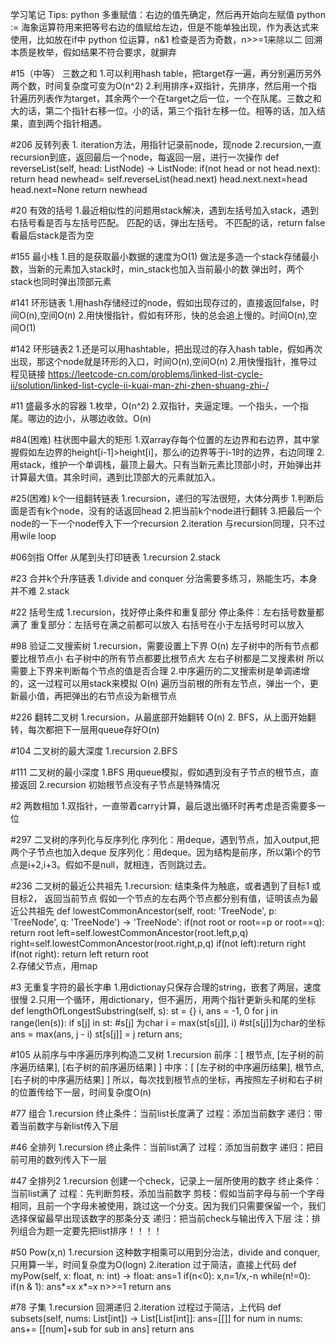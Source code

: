 学习笔记
Tips:
python 多重赋值：右边的值先确定，然后再开始向左赋值
python := 海象运算符用来把等号右边的值赋给左边，但是不能单独出现，作为表达式来使用，比如放在if中
python 位运算，n&1 检查是否为奇数，n>>=1来除以二
回溯本质是枚举，假如结果不符合要求，就摒弃

#15（中等） 三数之和
	1.可以利用hash table，把target存一遍，再分别遍历另外两个数，时间复杂度可变为O(n^2)
	2.利用排序+双指针，先排序，然后用一个指针遍历列表作为target，其余两个一个在target之后一位，一个在队尾。三数之和大的话，第二个指针右移一位。小的话，第三个指针左移一位。相等的话，加入结果，直到两个指针相遇。

#206 反转列表
	1. iteration方法，用指针记录前node，现node
	2.recursion,一直recursion到底，返回最后一个node，每返回一层，进行一次操作
	def reverseList(self, head: ListNode) -> ListNode:
        if(not head or not head.next):
            return head
        newhead= self.reverseList(head.next)
        head.next.next=head
        head.next=None
        return newhead

#20 有效的括号
	1.最近相似性的问题用stack解决，遇到左括号加入stack，遇到右括号看是否与左括号匹配。
		匹配的话，弹出左括号。
		不匹配的话，return false
		看最后stack是否为空

#155 最小栈
	1.目的是获取最小数据的速度为O(1)
	做法是多造一个stack存储最小数，当新的元素加入stack时，min_stack也加入当前最小的数
	弹出时，两个stack也同时弹出顶部元素

#141 环形链表
	1.用hash存储经过的node，假如出现存过的，直接返回false，时间O(n),空间O(n)
	2.用快慢指针，假如有环形，快的总会追上慢的。时间O(n),空间O(1)

#142 环形链表2
	1.还是可以用hashtable，把出现过的存入hash table，假如再次出现，那这个node就是环形的入口，时间O(n),空间O(n)
	2.用快慢指针，推导过程见链接
		https://leetcode-cn.com/problems/linked-list-cycle-ii/solution/linked-list-cycle-ii-kuai-man-zhi-zhen-shuang-zhi-/

#11 盛最多水的容器
	1.枚举，O(n^2)
	2.双指针，夹逼定理。一个指头，一个指尾。哪边的边小，从哪边收敛。O(n)

#84(困难) 柱状图中最大的矩形
	1.双array存每个位置的左边界和右边界，其中掌握假如左边界的height[i-1]>height[i]，那么i的边界等于i-1时的边界，右边同理
	2.用stack，维护一个单调栈，最顶上最大。只有当新元素比顶部小时，开始弹出并计算最大值。其余时间，遇到比顶部大的元素就加入。

#25(困难) k个一组翻转链表
	1.recursion，递归的写法很短，大体分两步
		1.判断后面是否有k个node，没有的话返回head
		2.把当前k个node进行翻转
		3.把最后一个node的一下一个node传入下一个recursion
	2.iteration
		与recursion同理，只不过用wile loop

#06剑指 Offer 从尾到头打印链表
	1.recursion
	2.stack

#23 合并k个升序链表
	1.divide and conquer 分治需要多练习，熟能生巧，本身并不难
	2.stack

#22 括号生成
	1.recursion，找好停止条件和重复部分
		停止条件：左右括号数量都满了
		重复部分：左括号在满之前都可以放入
				右括号在小于左括号时可以放入

#98 验证二叉搜索树
	1.recursion，需要设置上下界 O(n)
		左子树中的所有节点都要比根节点小
		右子树中的所有节点都要比根节点大
		左右子树都是二叉搜素树
		所以需要上下界来判断每个节点的值是否合理
	2.中序遍历的二叉搜索树是单调递增的，这一过程可以用stack来模拟 O(n)
		遍历当前根的所有左节点，弹出一个，更新最小值，再把弹出的右节点设为新根节点

#226 翻转二叉树
	1.recursion，从最底部开始翻转 O(n)
	2. BFS，从上面开始翻转，每次都把下一层用queue存好O(n)

#104 二叉树的最大深度
	1.recursion
	2.BFS

#111 二叉树的最小深度
	1.BFS 
		用queue模拟，假如遇到没有子节点的根节点，直接返回
	2.recursion
		初始根节点没有子节点是特殊情况

#2 两数相加
	1.双指针，一直带着carry计算，最后退出循环时再考虑是否需要多一位

#297 二叉树的序列化与反序列化
	序列化：用deque，遇到节点，加入output,把两个子节点也加入deque
	反序列化：用deque。因为结构是前序，所以第i个的节点是i+2,i+3。假如不是null，就相连，否则跳过去。

#236 二叉树的最近公共祖先
	1.recursion: 
		结束条件为触底，或者遇到了目标1 或 目标2， 返回当前节点
		假如一个节点的左右两个节点都分别有值，证明该点为最近公共祖先
		def lowestCommonAncestor(self, root: 'TreeNode', p: 'TreeNode', q: 'TreeNode') -> 'TreeNode':
	        if(not root or root==p or root==q): return root
	        left=self.lowestCommonAncestor(root.left,p,q)
	        right=self.lowestCommonAncestor(root.right,p,q)
	        if(not left):return right
	        if(not right): return left
	        return root   
	2.存储父节点，用map

#3 无重复字符的最长字串
	1.用dictionay只保存合理的string，嵌套了两层，速度很慢
	2.只用一个循环，用dictionary，但不遍历，用两个指针更新头和尾的坐标
	def lengthOfLongestSubstring(self, s):
        st = {}
        i, ans = -1, 0
        for j in range(len(s)):
            if s[j] in st:  #s[j] 为char
                i = max(st[s[j]], i) #st[s[j]]为char的坐标
            ans = max(ans, j - i)
            st[s[j]] = j
        return ans;

#105 从前序与中序遍历序列构造二叉树
	1.recursion 
		前序：[ 根节点, [左子树的前序遍历结果], [右子树的前序遍历结果] ]
		中序：[ [左子树的中序遍历结果], 根节点, [右子树的中序遍历结果] ]
		所以，每次找到根节点的坐标，再按照左子树和右子树的位置传给下一层，时间复杂度O(n)

#77 组合
	1.recursion
		终止条件：当前list长度满了
		过程：添加当前数字
		递归：带着当前数字与新list传入下层

#46 全排列
	1.recursion
		终止条件：当前list满了
		过程：添加当前数字
		递归：把目前可用的数列传入下一层

#47 全排列2
	1.recursion
		创建一个check，记录上一层所使用的数字
		终止条件：当前list满了
		过程：先判断剪枝，添加当前数字
			剪枝：假如当前字母与前一个字母相同，且前一个字母未被使用，跳过这一个分支。因为我们只需要保留一个，我们选择保留最早出现该数字的那条分支
		递归：把当前check与输出传入下层
注：排列组合为题一定要先把list排序！！！！

#50 Pow(x,n)
	1.recursion 这种数字相乘可以用到分治法，divide and conquer,只用算一半，时间复杂度为O(logn)
	2.iteration 
	过于简洁，直接上代码
	def myPow(self, x: float, n: int) -> float:
        ans=1
        if(n<0):
            x,n=1/x,-n
        while(n!=0):
            if(n & 1):
                ans*=x
            x*=x
            n>>=1
        return ans

#78 子集
	1.recursion 回溯递归
	2.iteration 过程过于简洁，上代码
	def subsets(self, nums: List[int]) -> List[List[int]]:
        ans=[[]]
        for num in nums:
            ans+= [[num]+sub for sub in ans]
        return ans

